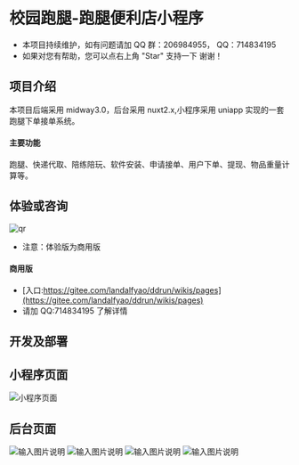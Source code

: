 # 校园跑腿-跑腿便利店小程序

- 本项目持续维护，如有问题请加 QQ 群：206984955， QQ：714834195
- 如果对您有帮助，您可以点右上角 "Star" 支持一下 谢谢！

## 项目介绍

本项目后端采用 midway3.0，后台采用 nuxt2.x,小程序采用 uniapp 实现的一套跑腿下单接单系统。

#### 主要功能

跑腿、快递代取、陪练陪玩、软件安装、申请接单、用户下单、提现、物品重量计算等。

## 体验或咨询
![qr](https://foruda.gitee.com/images/1663320185837588124/cce8fead_11018109.jpeg "自定义模板 (3).jpg")
- 注意：体验版为商用版

#### 商用版
- [入口:https://gitee.com/landalfyao/ddrun/wikis/pages](https://gitee.com/landalfyao/ddrun/wikis/pages)
- 请加 QQ:714834195 了解详情

## 开发及部署

## 小程序页面
![小程序页面](https://foruda.gitee.com/images/1679224626614713274/05be4962_11018109.jpeg "自定义模板.jpg")

## 后台页面
![输入图片说明](https://foruda.gitee.com/images/1679224850058188448/1d2ec44e_11018109.png "q1.png")
![输入图片说明](https://foruda.gitee.com/images/1679224868832200613/d4371d1a_11018109.png "q2.png")
![输入图片说明](https://foruda.gitee.com/images/1679224888050510841/0365f67a_11018109.png "q3.png")
![输入图片说明](https://foruda.gitee.com/images/1679224910889331030/3aabf24c_11018109.png "q4.png")
